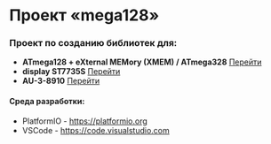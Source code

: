 # Проект «mega128»

### Проект по созданию библиотек для:
+ **ATmega128  + eXternal MEMory (XMEM) / ATmega328** [Перейти](lib/xmem/readme.md)
+ **display ST7735S** [Перейти](lib/display/readme.md)
+ **AU-3-8910** [Перейти](lib/psg/readme.md)

#### Среда разработки:
+ PlatformIO - https://platformio.org
+ VSCode - https://code.visualstudio.com
